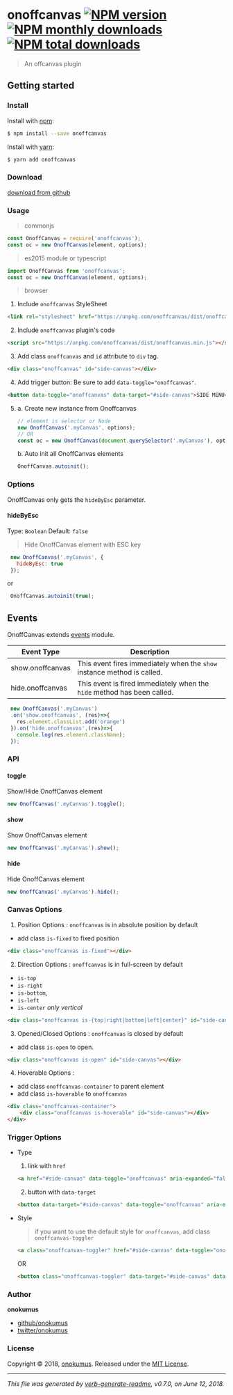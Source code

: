 # onoffcanvas [![NPM version](https://img.shields.io/npm/v/onoffcanvas.svg?style=flat)](https://www.npmjs.com/package/onoffcanvas) [![NPM monthly downloads](https://img.shields.io/npm/dm/onoffcanvas.svg?style=flat)](https://npmjs.org/package/onoffcanvas)  [![NPM total downloads](https://img.shields.io/npm/dt/onoffcanvas.svg?style=flat)](https://npmjs.org/package/onoffcanvas)  

> An offcanvas plugin

## Getting started

### Install
Install with [npm](https://www.npmjs.com/):

```sh
$ npm install --save onoffcanvas
```

Install with [yarn](https://yarnpkg.com):

```sh
$ yarn add onoffcanvas
```

### Download
[download from github](https://github.com/onokumus/onoffcanvas/archive/master.zip)

### Usage

> commonjs
```js
const OnoffCanvas = require('onoffcanvas');
const oc = new OnoffCanvas(element, options);
```

> es2015 module or typescript
```js
import OnoffCanvas from 'onoffcanvas';
const oc = new OnoffCanvas(element, options);
```

> browser

1. Include `onoffcanvas` StyleSheet

  ```html
  <link rel="stylesheet" href="https://unpkg.com/onoffcanvas/dist/onoffcanvas.min.css">
  ```

2. Include `onoffcanvas` plugin's code
  ```html
  <script src="https://unpkg.com/onoffcanvas/dist/onoffcanvas.min.js"></script>
  ```

3. Add class `onoffcanvas` and `id` attribute to `div` tag.
  ```html
  <div class="onoffcanvas" id="side-canvas"></div>
  ```

4. Add trigger button: Be sure to add `data-toggle="onoffcanvas"`.
  ```html
  <button data-toggle="onoffcanvas" data-target="#side-canvas">SIDE MENU</div>
  ```
5.
    a. Create new instance from Onoffcanvas

    ```js
    // element is selector or Node
    new OnoffCanvas('.myCanvas', options);
    // OR
    const oc = new OnoffCanvas(document.querySelector('.myCanvas'), options);
    ```

    b. Auto init all OnoffCanvas elements

    ```js
    OnoffCanvas.autoinit();
    ```

### Options
OnoffCanvas only gets the `hideByEsc` parameter.
#### hideByEsc
Type: `Boolean`
Default: `false`

> Hide OnoffCanvas element with ESC key

```js
 new OnoffCanvas('.myCanvas', {
   hideByEsc: true
 });
```

or
```js
 OnoffCanvas.autoinit(true);
```

## Events

OnoffCanvas extends [events](https://nodejs.org/api/events.html) module.

|**Event Type**      |**Description**|
|--------------|--------------|
|show.onoffcanvas    |This event fires immediately when the `show` instance method is called.|
|hide.onoffcanvas    |This event is fired immediately when the `hide` method has been called. |

```js
 new OnoffCanvas('.myCanvas')
 .on('show.onoffcanvas', (res)=>{
   res.element.classList.add('orange')
 }).on('hide.onoffcanvas',(res)=>{
   console.log(res.element.className);   
 });
 ```

### API
#### toggle
Show/Hide OnoffCanvas element
```js
new OnoffCanvas('.myCanvas').toggle();
```
#### show
Show OnoffCanvas element
```js
new OnoffCanvas('.myCanvas').show();
```
#### hide
Hide OnoffCanvas element
```js
new OnoffCanvas('.myCanvas').hide();
```

### Canvas Options

1. Position Options : `onoffcanvas` is in absolute position by default
  - add class `is-fixed` to fixed position

  ```html
  <div class="onoffcanvas is-fixed"></div>
  ```

2. Direction Options : `onoffcanvas` is in full-screen by default
  - `is-top`
  - `is-right`
  - `is-bottom`,
  - `is-left`
  - `is-center` *only vertical*

  ```html
  <div class="onoffcanvas is-{top|right|bottom|left|center}" id="side-canvas"></div>
  ```

3. Opened/Closed Options : `onoffcanvas` is closed by default
  - add class `is-open` to open.

  ```html
  <div class="onoffcanvas is-open" id="side-canvas"></div>
  ```

4. Hoverable Options :
  - add class `onoffcanvas-container` to parent element
  - add class `is-hoverable` to `onoffcanvas`

```html
<div class="onoffcanvas-container">
    <div class="onoffcanvas is-hoverable" id="side-canvas"></div>
</div>
  ```
### Trigger Options

- Type
  1. link with `href`

  ```html
  <a href="#side-canvas" data-toggle="onoffcanvas" aria-expanded="false">toggle onoffcanvas</a>
  ```

  2. button with `data-target`

  ```html
  <button data-target="#side-canvas" data-toggle="onoffcanvas" aria-expanded="false">toggle onoffcanvas</button>
  ```

- Style
  > if you want to use the default style for `onoffcanvas`, add class `onoffcanvas-toggler`

  ```html
  <a class="onoffcanvas-toggler" href="#side-canvas" data-toggle="onoffcanvas" aria-expanded="false"></a>
  ```

  OR

  ```html
  <button class="onoffcanvas-toggler" data-target="#side-canvas" data-toggle="onoffcanvas" aria-expanded="false"></button>
  ```

### Author
**onokumus**

+ [github/onokumus](https://github.com/onokumus)
+ [twitter/onokumus](https://twitter.com/onokumus)

### License
Copyright © 2018, [onokumus](https://github.com/onokumus).
Released under the [MIT License](LICENSE).

***

_This file was generated by [verb-generate-readme](https://github.com/verbose/verb-generate-readme), v0.7.0, on June 12, 2018._

